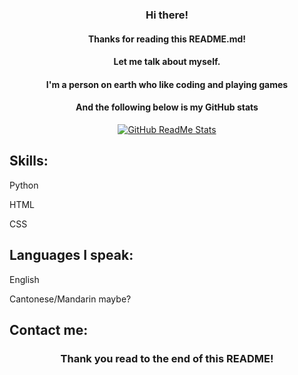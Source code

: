 <h3 align="center">Hi there!</h3>
<h4 align="center">Thanks for reading this README.md!</h4>
<h4 align="center">Let me talk about myself.</h4>
<h4 align="center">I'm a person on earth who like coding and playing games</h4>
<h4 align="center">And the following below is my GitHub stats</h4>
<div align="center">
<p>
  <a href="https://github.com/oto9487">
  <img src="https://github-readme-stats.vercel.app/api?username=oto9487&show_icons=true&theme=react" alt="GitHub ReadMe Stats">
  </a>
</p>
</div>
<h2>Skills:</h2>
<p>Python</p>
<p>HTML</p>
<p>CSS</p>
<h4></h4>
<h2>Languages I speak:</h2>
<p>English</p>
<p>Cantonese/Mandarin maybe?</p>
<h4></h4>
<h2>Contact me:</h2>
<h3 align="center">Thank you read to the end of this README!</h3>
